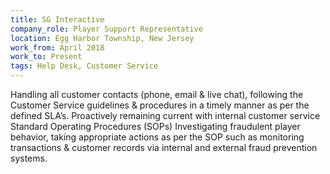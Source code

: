 ```yaml
---
title: SG Interactive
company_role: Player Support Representative
location: Egg Harbor Township, New Jersey
work_from: April 2018
work_to: Present
tags: Help Desk, Customer Service
---
```


Handling all customer contacts (phone, email & live chat), following the Customer
Service guidelines & procedures in a timely manner as per the defined SLA’s.
Proactively remaining current with internal customer service Standard Operating
Procedures (SOPs) Investigating fraudulent player behavior, taking appropriate actions
as per the SOP such as monitoring transactions & customer records via internal and
external fraud prevention systems.

